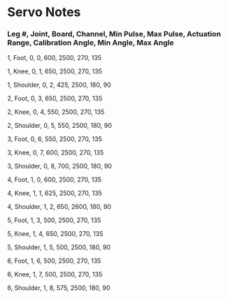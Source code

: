 # Servo Notes

### Leg #, Joint, Board, Channel, Min Pulse, Max Pulse, Actuation Range, Calibration Angle, Min Angle, Max Angle

1, Foot, 0, 0, 600, 2500, 270, 135

1, Knee, 0, 1, 650, 2500, 270, 135

1, Shoulder, 0, 2, 425, 2500, 180, 90


2, Foot, 0, 3, 650, 2500, 270, 135

2, Knee, 0, 4, 550, 2500, 270, 135

2, Shoulder, 0, 5, 550, 2500, 180, 90


3, Foot, 0, 6, 550, 2500, 270, 135

3, Knee, 0, 7, 600, 2500, 270, 135

3, Shoulder, 0, 8, 700, 2500, 180, 90


4, Foot, 1, 0, 600, 2500, 270, 135

4, Knee, 1, 1, 625, 2500, 270, 135

4, Shoulder, 1, 2, 650, 2600, 180, 90


5, Foot, 1, 3, 500, 2500, 270, 135

5, Knee, 1, 4, 650, 2500, 270, 135

5, Shoulder, 1, 5, 500, 2500, 180, 90


6, Foot, 1, 6, 500, 2500, 270, 135

6, Knee, 1, 7, 500, 2500, 270, 135

6, Shoulder, 1, 8, 575, 2500, 180, 90

